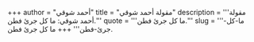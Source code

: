 +++
author = "أحمد شوقي"
title = "مقولة أحمد شوقي"
description = '''مقولة أحمد شوقي: ما كل جرئ فطن.'''
quote = '''ما كل جرئ فطن.'''
slug = '''ما-كل-جرئ-فطن'''
+++
ما كل جرئ فطن.

